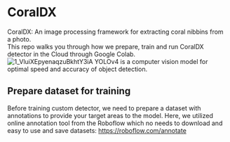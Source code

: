 # CoralDX
CoralDX: An image processing framework for extracting coral nibbins from a photo.<br />
This repo walks you through how we prepare, train and run CoralDX detector in the Cloud through Google Colab.<br />
![1_VluiXEpyenaqzuBkhtY3iA](https://user-images.githubusercontent.com/99760789/156474636-36180a09-8a37-4bbd-b76f-e8dd3e680ec1.jpeg)
YOLOv4 is a computer vision model for optimal speed and accuracy of object detection.<br />

## Prepare dataset for training
Before training custom detector, we need to prepare a dataset with annotations to provide your target areas to the model. Here, we utilized online annotation tool from the Roboflow which no needs to download and easy to use and save datasets: https://roboflow.com/annotate
